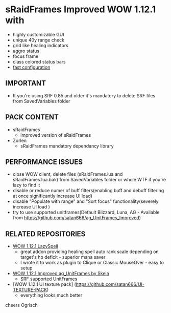 # sRaidFrames Improved WOW 1.12.1 with

- highly customizable GUI 
- unique 40y range check
- grid like healing indicators
- aggro status
- focus frame
- class colored status bars
- [fast configuration](https://www.youtube.com/watch?v=WEYpvmRHAXg&feature=youtu.be)


## IMPORTANT
- If you're using SRF 0.85 and older it's mandatory to delete SRF files from SavedVariables folder

## PACK CONTENT
- sRaidFrames
  - improved version of sRaidFrames
- Zorlen 
  - sRaidFrames mandatory dependancy library

## PERFORMANCE ISSUES
- close WOW client, delete files (sRaidFrames.lua and sRaidFrames.lua.bak) from SavedVariables folder or whole WTF if you're lazy to find it
- disable or reduce numer of buff filters(enabling buff and debuff filtering at once significantly increase UI load)
- disable "Populate with range" and "Sort focus" functionality(severely increase UI load ) 
- try to use supported unitframes(Default Blizzard, Luna, AG - Available from https://github.com/satan666/ag_UnitFrames_Improved)

## RELATED REPOSITORIES
- [WOW 1.12.1 LazySpell](https://github.com/satan666/LazySpell)
	- great addon providing healing spell auto rank scale depending on target's hp deficit - superior mana saver
	- I wrote it to work as plugin to Clique or Classic MouseOver - easy to setup
- [WOW 1.12.1 Improved ag_UnitFrames by Skela](https://github.com/satan666/ag_UnitFrames_Improved)
	- SRF supported UnitFrames
- [WOW 1.12.1 UI texture pack] (https://github.com/satan666/UI-TEXTURE-PACK)
	- everything looks much better
	
cheers Ogrisch



